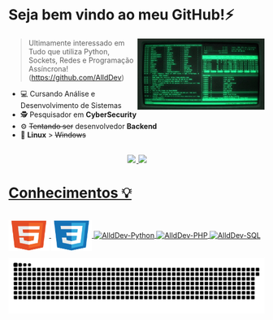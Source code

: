 # Seja bem vindo ao meu GitHub!⚡
<img align="right" alt="HelloWorld" src="computer-screen.gif" width= "250px">

> Ultimamente interessado em Tudo que utiliza Python, Sockets, Redes e Programação Assíncrona! (https://github.com/AlldDev)

- 💻 Cursando Análise e Desenvolvimento de Sistemas
- 🕵️ Pesquisador em **CyberSecurity**
- ⚙️ ~~Tentando ser~~ desenvolvedor **Backend**
- 🐧 **Linux** > ~~Windows~~
<br><br>


<div align="center">
  <a href="https://github.com/AlldDev">
  <img height="149em" hspace="2em" src="https://github-readme-stats.vercel.app/api?username=AlldDev&show_icons=true&theme=holi&include_all_commits=true&count_private=true"/>
  <img height="149em" src="https://github-readme-stats.vercel.app/api/top-langs/?username=AlldDev&layout=compact&langs_count=16&theme=holi"/>
</div>

  # Conhecimentos 💡
<div style="display: inline_block" align="left"><br>
  <!--h1> Conhecimentos</h1-->
  <!--img align="center" alt="tonetto-Js" height="30" width="40" src="https://raw.githubusercontent.com/devicons/devicon/master/icons/javascript/javascript-plain.svg"-->
  <img align="center" alt="AlldDev-HTML" height="60" width="80" src="https://raw.githubusercontent.com/devicons/devicon/master/icons/html5/html5-original.svg">
  <img align="center" alt="AlldDev-CSS" height="60" width="80" src="https://raw.githubusercontent.com/devicons/devicon/master/icons/css3/css3-original.svg">
  <!--img align="center" alt="Tonetto-Csharp" height="30" width="40" src="https://raw.githubusercontent.com/devicons/devicon/master/icons/csharp/csharp-original.svg"-->
  <img align="center" alt="AlldDev-Python" height="60" width="80" src="https://cdn.jsdelivr.net/gh/devicons/devicon/icons/python/python-original.svg" />
  <img align="center" alt="AlldDev-PHP" height="100" width="100" src="https://cdn.jsdelivr.net/gh/devicons/devicon/icons/php/php-original.svg" />
  <img align="center" alt="AlldDev-SQL" height="100" width="100" src="https://cdn.jsdelivr.net/gh/devicons/devicon/icons/mysql/mysql-original-wordmark.svg" />
</div>

![Snake animation](snake.svg)


<!---
AlldDev/AlldDev is a ✨ special ✨ repository because its `README.md` (this file) appears on your GitHub profile.
You can click the Preview link to take a look at your changes.
--->
